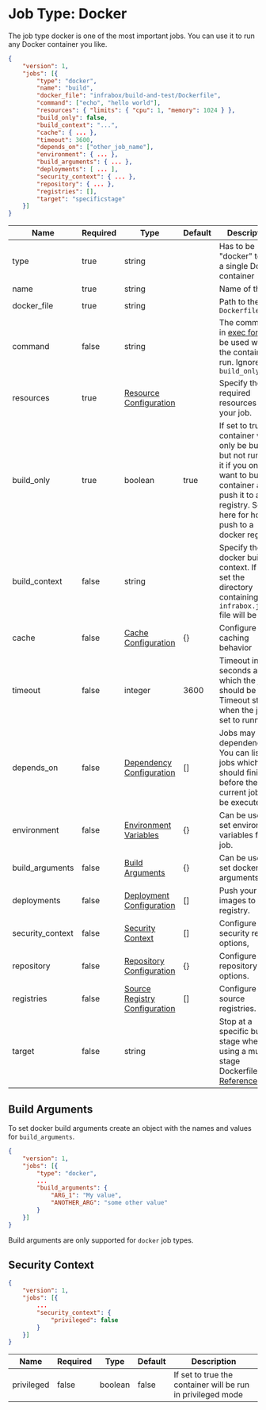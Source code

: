 # Job Type: Docker
The job type docker is one of the most important jobs. You can use it to run any Docker container you like.

```json
{
    "version": 1,
    "jobs": [{
        "type": "docker",
        "name": "build",
        "docker_file": "infrabox/build-and-test/Dockerfile",
        "command": ["echo", "hello world"],
        "resources": { "limits": { "cpu": 1, "memory": 1024 } },
        "build_only": false,
        "build_context": "...",
        "cache": { ... },
        "timeout": 3600,
        "depends_on": ["other_job_name"],
        "environment": { ... },
        "build_arguments": { ... },
        "deployments": [ ... ],
        "security_context": { ... },
        "repository": { ... },
        "registries": [],
        "target": "specificstage"
    }]
}
```

| Name | Required | Type | Default | Description |
|------|----------|------|---------|-------------|
|type|true|string||Has to be "docker" to run a single Docker container|
|name|true|string||Name of the job|
|docker_file|true|string||Path to the `Dockerfile`|
|command|false|string||The command in [exec form](https://docs.docker.com/engine/reference/builder/#cmd) to be used when the container is run. Ignored if `build_only=true`|
|resources|true|[Resource Configuration](/docs/job/resources.md)||Specify the required resources for your job.|
|build_only|true|boolean|true|If set to true the container will only be build but not run. Use it if you only want to build a container and push it to a registry. See here for how to push to a docker registry.|
|build_context|false|string||Specify the docker build context. If not set the directory containing the `infrabox.json` file will be used.|
|cache|false|[Cache Configuration](/docs/job/cache.md)|{}|Configure the caching behavior|
|timeout|false|integer|3600|Timeout in seconds after which the job should be killed. Timeout starts when the job is set to running|
|depends_on|false|[Dependency Configuration](/docs/job/dependencies.md)|[]|Jobs may have dependencies. You can list all jobs which should finish before the current job may be executed.|
|environment|false|[Environment Variables](/docs/job/env_vars.md)|{}|Can be used to set environment variables for the job.|
|build_arguments|false|[Build Arguments](#build-arguments)|{}|Can be used to set docker build arguments. |
|deployments|false|[Deployment Configuration](/docs/job/deployments.md)|[]|Push your images to a registry.|
|security_context|false|[Security Context](#security-context)|[]|Configure security related options,|
|repository|false|[Repository Configuration](/docs/job/repository.md)|{}|Configure git repository options.|
|registries|false|[Source Registry Configuration](/docs/job/source_registry.md)|[]|Configure the source registries.|
|target|false|string||Stop at a specific build stage when using a multi-stage Dockerfile. [Reference](https://docs.docker.com/develop/develop-images/multistage-build/#stop-at-a-specific-build-stage).|

## Build Arguments
To set docker build arguments create an object with the names and values for `build_arguments`.

```json
{
    "version": 1,
    "jobs": [{
        "type": "docker",
        ...
        "build_arguments": {
            "ARG_1": "My value",
            "ANOTHER_ARG": "some other value"
        }
    }]
}
```

Build arguments are only supported for `docker` job types.

## Security Context

```json
{
    "version": 1,
    "jobs": [{
        ...
        "security_context": {
            "privileged": false
        }
    }]
}
```

| Name | Required | Type | Default | Description |
|------|----------|------|---------|-------------|
|privileged|false|boolean|false|If set to true the container will be run in privileged mode|
